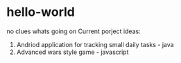 # hello-world

no clues whats going on
Current porject ideas:
1) Andriod application for tracking small daily tasks - java
2) Advanced wars style game - javascript
